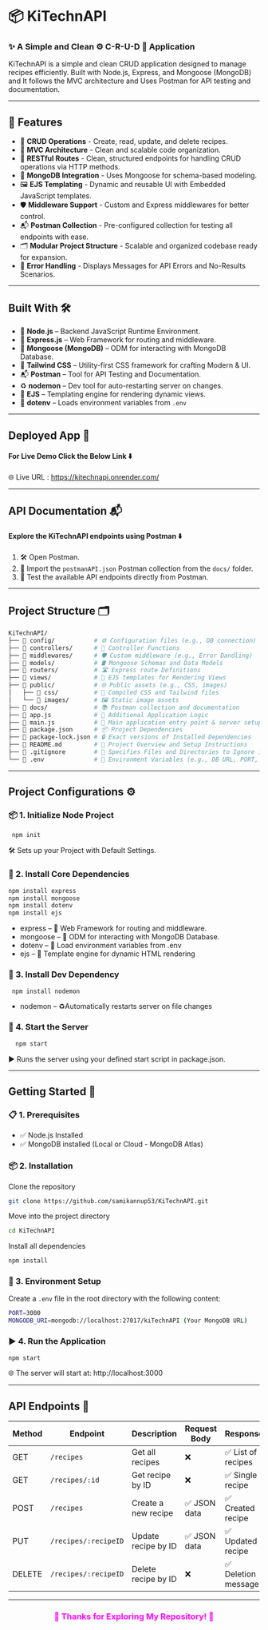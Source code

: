 # 📦 KiTechnAPI
### ✨ A Simple and Clean ⚙️ C-R-U-D 📝 Application

KiTechnAPI is a simple and clean CRUD application designed to manage recipes efficiently. 
Built with Node.js, Express, and Mongoose (MongoDB) and It follows the MVC architecture and Uses Postman for 
API testing and documentation.

---

## 🚀 Features

- 📝 **CRUD Operations** - Create, read, update, and delete recipes. 
- 🧠 **MVC Architecture** - Clean and scalable code organization. 
- 🔀 **RESTful Routes** - Clean, structured endpoints for handling CRUD operations via HTTP methods.
- 🍃 **MongoDB Integration** - Uses Mongoose for schema-based modeling. 
- 🖼️ **EJS Templating** - Dynamic and reusable UI with Embedded JavaScript templates.
- 🛡️ **Middleware Support** - Custom and Express middlewares for better control. 
- 📬 **Postman Collection** - Pre-configured collection for testing all endpoints with ease.
- 🗂️ **Modular Project Structure** - Scalable and organized codebase ready for expansion.
- 🚨 **Error Handling** - Displays  Messages for API Errors and No-Results Scenarios.

---

## Built With 🛠️
- 🧠 **Node.js** – Backend JavaScript Runtime Environment.
- 🔀 **Express.js** – Web Framework for routing and middleware.
- 🍃 **Mongoose (MongoDB)** – ODM for interacting with MongoDB Database.
- 🎨 **Tailwind CSS** – Utility-first CSS framework for crafting Modern & UI.
- 📬 **Postman** – Tool for API Testing and Documentation.
- ♻️ **nodemon** – Dev tool for auto-restarting server on changes.
- 🧩 **EJS** – Templating engine for rendering dynamic views.
- 🌱 **dotenv** – Loads environment variables from `.env`

---

## Deployed App 🚀 
#### For Live Demo Click the Below Link ⬇️ <br/>
🌐 Live URL : https://kitechnapi.onrender.com/ 

---

## API Documentation 📬 
#### Explore the KiTechnAPI endpoints using Postman ⬇️ <br/>
1. 🛠️ Open Postman.
2. 📂 Import the `postmanAPI.json` Postman collection from the `docs/` folder.
3. 🔀 Test the available API endpoints directly from Postman.

---

## Project Structure 🗂️

```bash
KiTechnAPI/
├── 📂 config/           # ⚙️ Configuration files (e.g., DB connection)
├── 📂 controllers/      # 🧠 Controller Functions
├── 📂 middlewares/      # 🛡️ Custom middleware (e.g., Error Dandling)
├── 📂 models/           # 🛢️ Mongoose Schemas and Data Models
├── 📂 routers/          # 🛣️ Express route Definitions
├── 📂 views/            # 🎨 EJS templates for Rendering Views
├── 📂 public/           # 🌐 Public assets (e.g., CSS, images)
│   ├── 📂 css/          # 🎨 Compiled CSS and Tailwind files
│   └── 📂 images/       # 🖼️ Static image assets
├── 📂 docs/             # 📚 Postman collection and documentation
├── 📄 app.js            # 🚀 Additional Application Logic
├── 📄 main.js           # 🧩 Main application entry point & server setup
├── 📄 package.json      # 📦 Project Dependencies
├── 📄 package-lock.json # 🔒 Exact versions of Installed Dependencies
├── 📄 README.md         # 📝 Project Overview and Setup Instructions
├── 📄 .gitignore        # 🚫 Specifies Files and Directories to Ignore in Git
└── 📄 .env              # 🌱 Environment Variables (e.g., DB URL, PORT, Secrets)

```

---
  
## Project Configurations ⚙️

### 📦 1. Initialize Node Project
```bash
 npm init
```
🛠️ Sets up your Project with Default Settings.


### 🚀 2. Install Core Dependencies

```bash
npm install express
npm install mongoose
npm install dotenv
npm install ejs
```
- express – 🔀 Web Framework for routing and middleware.
- mongoose – 🍃 ODM for interacting with MongoDB Database.
- dotenv – 🌱 Load environment variables from .env
- ejs – 🧩 Template engine for dynamic HTML rendering


### 🔄 3. Install Dev Dependency
```bash
 npm install nodemon
```
- nodemon – ♻️Automatically restarts server on file changes


### 🧩 4. Start the Server
 
```bash
  npm start
```
▶️ Runs the server using your defined start script in package.json.

---

## Getting Started 🚀

### 📋 1. Prerequisites
- ✅ Node.js Installed
- ✅ MongoDB installed (Local or Cloud - MongoDB Atlas)

### 📦 2. Installation

Clone the repository

```bash 
git clone https://github.com/samikannup53/KiTechnAPI.git
```

Move into the project directory

```bash 
cd KiTechnAPI
```
Install all dependencies

```bash
npm install
```
### 🔐 3. Environment Setup
Create a `.env` file in the root directory with the following content:

```bash
PORT=3000
MONGODB_URI=mongodb://localhost:27017/kiTechnAPI (Your MongoDB URL)
```

### ▶️ 4. Run the Application

```bash
npm start
```
🌐 The server will start at: http://localhost:3000

---

## API Endpoints 📮

| Method | Endpoint             | Description         | Request Body   | Response             |
| ------ | ------------------   | ------------------- | ------------   | ------------------   |
| GET    | `/recipes`           | Get all recipes     | ❌             | ✅ List of recipes  |
| GET    | `/recipes/:id`       | Get recipe by ID    | ❌             | ✅ Single recipe    |
| POST   | `/recipes`           | Create a new recipe | ✅ JSON data   | ✅ Created recipe   |
| PUT    | `/recipes/:recipeID` | Update recipe by ID | ✅ JSON data   | ✅ Updated recipe   |
| DELETE | `/recipes/:recipeID` | Delete recipe by ID | ❌             | ✅ Deletion message |

---


<h3 align= 'center' style="color: fuchsia"><b>👀 Thanks for Exploring My Repository! 💖</b></h3>
